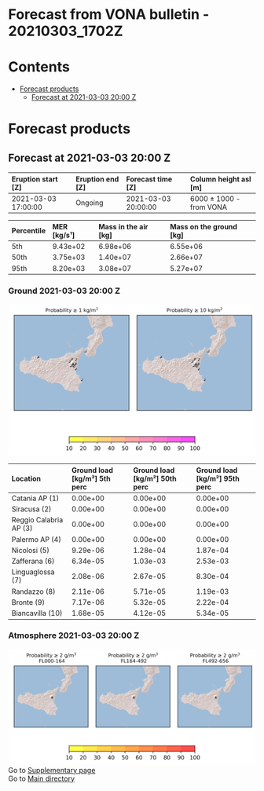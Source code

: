 
Forecast from VONA bulletin - 20210303_1702Z
============================================

Contents
========

* [Forecast products](#forecast-products)
	* [Forecast at 2021-03-03 20:00 Z](#forecast-at-2021-03-03-2000-z)

# Forecast products

## Forecast at 2021-03-03 20:00 Z
  

|Eruption start [Z]|Eruption end [Z]|Forecast time [Z]|Column height asl [m]|
| :--- | :--- | :--- | :--- |
|2021-03-03 17:00:00|Ongoing|2021-03-03 20:00:00|6000 ± 1000 - from VONA|
  
  

|Percentile|MER [kg/s¹]|Mass in the air [kg]|Mass on the ground [kg]|
| :--- | :--- | :--- | :--- |
|5th|9.43e+02|6.98e+06|6.55e+06|
|50th|3.75e+03|1.40e+07|2.66e+07|
|95th|8.20e+03|3.08e+07|5.27e+07|
  

### Ground 2021-03-03 20:00 Z
  
![](./figures/probability_grd_2021_03_03_2000_scenario_1.png)  
  
  
  
  
  
  
  
  
  

|Location|Ground load [kg/m²] 5th perc|Ground load [kg/m²] 50th perc|Ground load [kg/m²] 95th perc|
| :--- | :--- | :--- | :--- |
|Catania AP (1)|0.00e+00|0.00e+00|0.00e+00|
|Siracusa (2)|0.00e+00|0.00e+00|0.00e+00|
|Reggio Calabria AP (3)|0.00e+00|0.00e+00|0.00e+00|
|Palermo AP (4)|0.00e+00|0.00e+00|0.00e+00|
|Nicolosi (5)|9.29e-06|1.28e-04|1.87e-04|
|Zafferana (6)|6.34e-05|1.03e-03|2.53e-03|
|Linguaglossa (7)|2.08e-06|2.67e-05|8.30e-04|
|Randazzo (8)|2.11e-06|5.71e-05|1.19e-03|
|Bronte (9)|7.17e-06|5.32e-05|2.22e-04|
|Biancavilla (10)|1.68e-05|4.12e-05|5.34e-05|
  

### Atmosphere 2021-03-03 20:00 Z
  
![](./figures/probability_air_2021_03_03_2000_scenario_1_conclev_2.png)  
Go to [Supplementary page](Supplementary_page.md)  
Go to [Main directory](https://github.com/federicapardini/Real_time_ash_forecast)